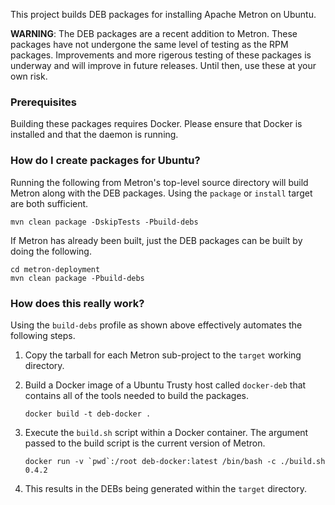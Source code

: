 
This project builds DEB packages for installing Apache Metron on Ubuntu.

**WARNING**: The DEB packages are a recent addition to Metron.  These packages have not undergone the same level of testing as the RPM packages.  Improvements and more rigerous testing of these packages is underway and will improve in future releases.  Until then, use these at your own risk.

### Prerequisites

Building these packages requires Docker.  Please ensure that Docker is installed and that the daemon is running.

### How do I create packages for Ubuntu?

Running the following from Metron's top-level source directory will build Metron along with the DEB packages.  Using the `package` or `install` target are both sufficient.

  ```
  mvn clean package -DskipTests -Pbuild-debs
  ```

If Metron has already been built, just the DEB packages can be built by doing the following.

  ```
  cd metron-deployment
  mvn clean package -Pbuild-debs
  ```

### How does this really work?

Using the `build-debs` profile as shown above effectively automates the following steps.

1. Copy the tarball for each Metron sub-project to the `target` working directory.

1. Build a Docker image of a Ubuntu Trusty host called `docker-deb` that contains all of the tools needed to build the packages.

    ```
    docker build -t deb-docker .
    ```

1. Execute the `build.sh` script within a Docker container.  The argument passed to the build script is the current version of Metron.

    ```
    docker run -v `pwd`:/root deb-docker:latest /bin/bash -c ./build.sh 0.4.2
    ```

1. This results in the DEBs being generated within the `target` directory.
